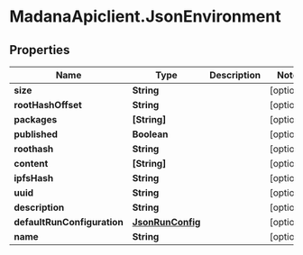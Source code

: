 # MadanaApiclient.JsonEnvironment

## Properties

Name | Type | Description | Notes
------------ | ------------- | ------------- | -------------
**size** | **String** |  | [optional] 
**rootHashOffset** | **String** |  | [optional] 
**packages** | **[String]** |  | [optional] 
**published** | **Boolean** |  | [optional] 
**roothash** | **String** |  | [optional] 
**content** | **[String]** |  | [optional] 
**ipfsHash** | **String** |  | [optional] 
**uuid** | **String** |  | [optional] 
**description** | **String** |  | [optional] 
**defaultRunConfiguration** | [**JsonRunConfig**](JsonRunConfig.md) |  | [optional] 
**name** | **String** |  | [optional] 


